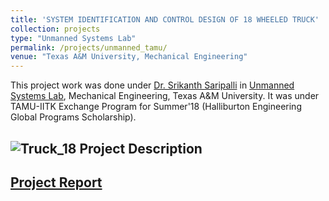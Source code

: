 ```yaml
---
title: 'SYSTEM IDENTIFICATION AND CONTROL DESIGN OF 18 WHEELED TRUCK'
collection: projects
type: "Unmanned Systems Lab"
permalink: /projects/unmanned_tamu/
venue: "Texas A&M University, Mechanical Engineering"
---
```


This project work was done under [Dr. Srikanth Saripalli](https://engineering.tamu.edu/mechanical/profiles/saripalli.html) in [Unmanned Systems Lab](https://unmanned.tamu.edu/), Mechanical Engineering, Texas A&M University. It was under TAMU-IITK Exchange Program for Summer'18 (Halliburton Engineering Global Programs Scholarship).


![Truck_18](/images/truck_AS.jpg)
Project Description
---

[Project Report](http://exampleurl.com)
---
